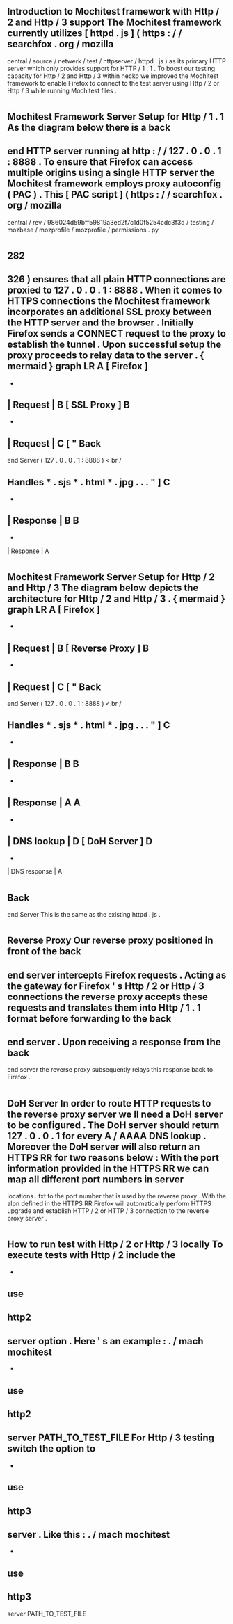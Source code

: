 #
Introduction
to
Mochitest
framework
with
Http
/
2
and
Http
/
3
support
The
Mochitest
framework
currently
utilizes
[
httpd
.
js
]
(
https
:
/
/
searchfox
.
org
/
mozilla
-
central
/
source
/
netwerk
/
test
/
httpserver
/
httpd
.
js
)
as
its
primary
HTTP
server
which
only
provides
support
for
HTTP
/
1
.
1
.
To
boost
our
testing
capacity
for
Http
/
2
and
Http
/
3
within
necko
we
improved
the
Mochitest
framework
to
enable
Firefox
to
connect
to
the
test
server
using
Http
/
2
or
Http
/
3
while
running
Mochitest
files
.
#
#
Mochitest
Framework
Server
Setup
for
Http
/
1
.
1
As
the
diagram
below
there
is
a
back
-
end
HTTP
server
running
at
http
:
/
/
127
.
0
.
0
.
1
:
8888
.
To
ensure
that
Firefox
can
access
multiple
origins
using
a
single
HTTP
server
the
Mochitest
framework
employs
proxy
autoconfig
(
PAC
)
.
This
[
PAC
script
]
(
https
:
/
/
searchfox
.
org
/
mozilla
-
central
/
rev
/
986024d59bff59819a3ed2f7c1d0f5254cdc3f3d
/
testing
/
mozbase
/
mozprofile
/
mozprofile
/
permissions
.
py
#
282
-
326
)
ensures
that
all
plain
HTTP
connections
are
proxied
to
127
.
0
.
0
.
1
:
8888
.
When
it
comes
to
HTTPS
connections
the
Mochitest
framework
incorporates
an
additional
SSL
proxy
between
the
HTTP
server
and
the
browser
.
Initially
Firefox
sends
a
CONNECT
request
to
the
proxy
to
establish
the
tunnel
.
Upon
successful
setup
the
proxy
proceeds
to
relay
data
to
the
server
.
{
mermaid
}
graph
LR
A
[
Firefox
]
-
-
>
|
Request
|
B
[
SSL
Proxy
]
B
-
-
>
|
Request
|
C
[
"
Back
-
end
Server
(
127
.
0
.
0
.
1
:
8888
)
<
br
/
>
Handles
*
.
sjs
*
.
html
*
.
jpg
.
.
.
"
]
C
-
-
>
|
Response
|
B
B
-
-
>
|
Response
|
A
#
#
Mochitest
Framework
Server
Setup
for
Http
/
2
and
Http
/
3
The
diagram
below
depicts
the
architecture
for
Http
/
2
and
Http
/
3
.
{
mermaid
}
graph
LR
A
[
Firefox
]
-
-
>
|
Request
|
B
[
Reverse
Proxy
]
B
-
-
>
|
Request
|
C
[
"
Back
-
end
Server
(
127
.
0
.
0
.
1
:
8888
)
<
br
/
>
Handles
*
.
sjs
*
.
html
*
.
jpg
.
.
.
"
]
C
-
-
>
|
Response
|
B
B
-
-
>
|
Response
|
A
A
-
-
>
|
DNS
lookup
|
D
[
DoH
Server
]
D
-
-
>
|
DNS
response
|
A
#
#
#
Back
-
end
Server
This
is
the
same
as
the
existing
httpd
.
js
.
#
#
#
Reverse
Proxy
Our
reverse
proxy
positioned
in
front
of
the
back
-
end
server
intercepts
Firefox
requests
.
Acting
as
the
gateway
for
Firefox
'
s
Http
/
2
or
Http
/
3
connections
the
reverse
proxy
accepts
these
requests
and
translates
them
into
Http
/
1
.
1
format
before
forwarding
to
the
back
-
end
server
.
Upon
receiving
a
response
from
the
back
-
end
server
the
reverse
proxy
subsequently
relays
this
response
back
to
Firefox
.
#
#
#
DoH
Server
In
order
to
route
HTTP
requests
to
the
reverse
proxy
server
we
ll
need
a
DoH
server
to
be
configured
.
The
DoH
server
should
return
127
.
0
.
0
.
1
for
every
A
/
AAAA
DNS
lookup
.
Moreover
the
DoH
server
will
also
return
an
HTTPS
RR
for
two
reasons
below
:
With
the
port
information
provided
in
the
HTTPS
RR
we
can
map
all
different
port
numbers
in
server
-
locations
.
txt
to
the
port
number
that
is
used
by
the
reverse
proxy
.
With
the
alpn
defined
in
the
HTTPS
RR
Firefox
will
automatically
perform
HTTPS
upgrade
and
establish
HTTP
/
2
or
HTTP
/
3
connection
to
the
reverse
proxy
server
.
#
#
#
How
to
run
test
with
Http
/
2
or
Http
/
3
locally
To
execute
tests
with
Http
/
2
include
the
-
-
use
-
http2
-
server
option
.
Here
'
s
an
example
:
.
/
mach
mochitest
-
-
use
-
http2
-
server
PATH_TO_TEST_FILE
For
Http
/
3
testing
switch
the
option
to
-
-
use
-
http3
-
server
.
Like
this
:
.
/
mach
mochitest
-
-
use
-
http3
-
server
PATH_TO_TEST_FILE
